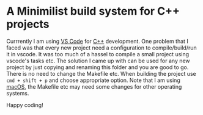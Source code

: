 # A Minimilist build system for C++ projects

Currrently I am using [VS Code](https://code.visualstudio.com/) for [C++](https://en.wikipedia.org/wiki/C%2B%2B) development. One problem that I faced was that every new project need a configuration to compile/build/run it in vscode. It was too much of a hassel to compile a small project using vscode's tasks etc. The solution I came up with can be used for any new project by just copying and renaming this folder and you are good to go. There is no need to change the Makefile etc. When building the project use `cmd + shift + p` and choose appropriate option. Note that I am using [macOS](https://www.apple.com/macos/catalina/), the Makefile etc may need some changes for other operating systems.

Happy coding!
